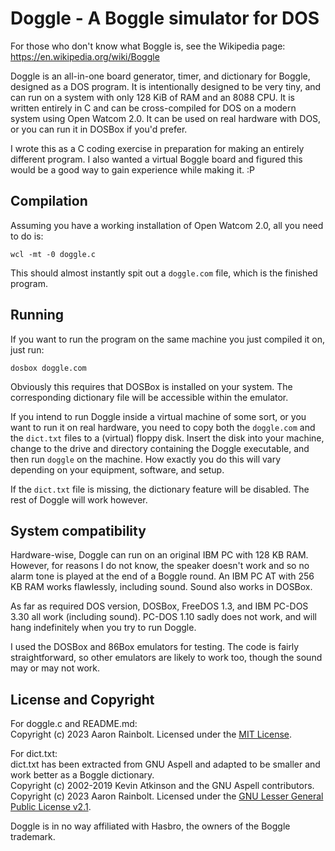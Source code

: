# Doggle - A Boggle simulator for DOS

For those who don't know what Boggle is, see the Wikipedia page: https://en.wikipedia.org/wiki/Boggle

Doggle is an all-in-one board generator, timer, and dictionary for Boggle, designed as a DOS program. It is intentionally designed to be very tiny, and can run on a system with only 128 KiB of RAM and an 8088 CPU. It is written entirely in C and can be cross-compiled for DOS on a modern system using Open Watcom 2.0. It can be used on real hardware with DOS, or you can run it in DOSBox if you'd prefer.

I wrote this as a C coding exercise in preparation for making an entirely different program. I also wanted a virtual Boggle board and figured this would be a good way to gain experience while making it. :P

## Compilation

Assuming you have a working installation of Open Watcom 2.0, all you need to do is:

    wcl -mt -0 doggle.c

This should almost instantly spit out a `doggle.com` file, which is the finished program.

## Running

If you want to run the program on the same machine you just compiled it on, just run:

    dosbox doggle.com

Obviously this requires that DOSBox is installed on your system. The corresponding dictionary file will be accessible within the emulator.

If you intend to run Doggle inside a virtual machine of some sort, or you want to run it on real hardware, you need to copy both the `doggle.com` and the `dict.txt` files to a (virtual) floppy disk. Insert the disk into your machine, change to the drive and directory containing the Doggle executable, and then run `doggle` on the machine. How exactly you do this will vary depending on your equipment, software, and setup.

If the `dict.txt` file is missing, the dictionary feature will be disabled. The rest of Doggle will work however.

## System compatibility

Hardware-wise, Doggle can run on an original IBM PC with 128 KB RAM. However, for reasons I do not know, the speaker doesn't work and so no alarm tone is played at the end of a Boggle round. An IBM PC AT with 256 KB RAM works flawlessly, including sound. Sound also works in DOSBox.

As far as required DOS version, DOSBox, FreeDOS 1.3, and IBM PC-DOS 3.30 all work (including sound). PC-DOS 1.10 sadly does not work, and will hang indefinitely when you try to run Doggle.

I used the DOSBox and 86Box emulators for testing. The code is fairly straightforward, so other emulators are likely to work too, though the sound may or may not work.

## License and Copyright

For doggle.c and README.md:  
Copyright (c) 2023 Aaron Rainbolt. Licensed under the [MIT License](https://opensource.org/license/mit/).

For dict.txt:  
  dict.txt has been extracted from GNU Aspell and adapted to be smaller and work better as a Boggle dictionary.  
  Copyright (c) 2002-2019 Kevin Atkinson and the GNU Aspell contributors. Copyright (c) 2023 Aaron Rainbolt. Licensed under the [GNU Lesser General Public License v2.1](https://www.gnu.org/licenses/old-licenses/lgpl-2.1.en.html).

Doggle is in no way affiliated with Hasbro, the owners of the Boggle trademark.
